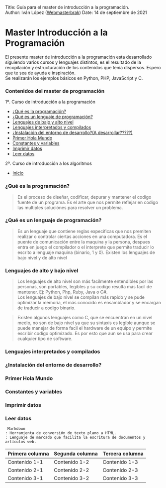 Title: Guía para el master de introducción a la programación.  
Author: Iván López ([Webmasterbrak](https://www.informaticocoruna.com))
Date: 14 de septiembre de 2021
# Master Introducción a la Programación
El presente master de introducción a la programación esta desarrollado siguiendo varios cursos y lenguajes distintos, es el resultado de la recopilación y estructuración de los contenidos que tenia dispersos.
Espero que te sea de ayuda e inspiración.  
Se realizarán los ejemplos básicos en Python, PHP, JavaScript y C.
### Contenidos del master de programación
1º. Curso de introducción a la programación
- [¿Qué es la programación?](#Qué-es-la-programación)
- [¿Qué es un lenguaje de programación?](#Qué-es-un-lenguaje-de-programación)
- [Lenguajes de bajo y alto nivel](#Lenguajes-de-bajo-y-alto-nivel)
- [Lenguajes interpretados y compilados](#Lenguajes-interpretados-y-compilados)
- [¿Instalación del entorno de desarrollo?(A desarrollar?????)](#Instalación-del-entorno-de-desarrollo)
- [Primer Hola Mundo](#Primer-Hola-Mundo)
- [Constantes y variables](#Constantes-y-variables)
- [Imprimir datos](#Imprimir-datos)
- [Leer datos](#Leer-datos)

2º. Curso de introducción a los algoritmos
- [Inicio](#Master-Introducción-a-la-Programación)

### ¿Qué es la programación?
>Es el proceso de diseñar, codificar, depurar y mantener el codigo fuente de un programa.
Es el arte que nos permite reflejar en codigo las multiples soluciónes para resolver un problema.

### ¿Qué es un lenguaje de programación?
>Es un lenguaje que contiene reglas expecificas que nos premiten realizar o controlar ciertas acciones en una computadora. Es el puente de comunicación entre la maquina y la persona, despues entra en juego el compilador o el interprete que permite traducir lo escrito a lenguaje maquina (binario, 1 y 0).
Existen los lenguajes de bajo nivel y de alto nivel

### Lenguajes de alto y bajo nivel
>Los lenguajes de alto nivel son más facilmente entendibles por las personas, son portables, legibles y su codigo resulta más facil de mantener. Ej: Python, Php, Ruby, Java o C#.  
Los lenguajes de bajo nivel se compilan más rapido y se pude optimizar la memoria, el más conocido es ensamblador y se encargan de traducir a codigo binario.

>Existen algunos lenguajes como C, que se encuentran en un nivel medio, no son de bajo nivel ya que su sintaxis es legible aunque se puede manejar de forma facil el hardware de un equipo y permite escribir codigo optimizado. Es por esto que aun se usa para crear cualquier tipo de software.

### Lenguajes interpretados y compilados

### ¿Instalación del entorno de desarrollo?

### Primer Hola Mundo

### Constantes y variables

### Imprimir datos

### Leer datos

~~~~
 Markdown
: Herramienta de conversión de texto plano a HTML.
: Lenguaje de marcado que facilita la escritura de documentos y artículos web.
~~~~
| Primera columna | Segunda columna | Tercera columna |
| -- | -- | -- |
| Contenido 1-1 | Contenido 1-2 | Contenido 1-3 |
| Contenido 2-1 | Contenido 2-2 | Contenido 2-3 |
| Contenido 3-1 | Contenido 3-2 | Contenido 3-3 |
